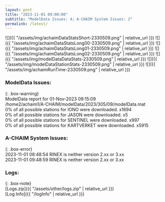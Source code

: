 ```yaml
---
layout: post
title: "2023-11-01 09:00:00"
subtitle: "ModelData Issues: 4; A-CHAIM System Issues: 2"
permalink: /latest/
---
```


![]({{ "/assets/img/achaimDataStatsShort-2330509.png" | relative_url }})
![]({{ "/assets/img/achaimDataStatsLong00-2330509.png" | relative_url }})
![]({{ "/assets/img/achaimDataStatsLong01-2330509.png" | relative_url }})
![]({{ "/assets/img/achaimDataStatsLong02-2330509.png" | relative_url }})
![]({{ "/assets/img/modelDataDataStats-2330509.png" | relative_url }})
![]({{ "/assets/img/modelDataStationStats-2330509.png" | relative_url }})
![]({{ "/assets/img/achaimRunTime-2330509.png" | relative_url }})


### ModelData Issues:  
  
{: .box-warning}  
 ModelData report for 01-Nov-2023 09:15:09   
 /home2/achaim1/A-CHAIM/modelData/2023/305/09/modelData.mat   
 0% of all possible stations for IONO were downloaded. x1694   
 0% of all possible stations for JASON were downloaded. x5   
 0% of all possible stations for SENTINEL were downloaded. x997   
 0% of all possible stations for KARTVERKET were downloaded. x5915   
  
### A-CHAIM System Issues:  
  
{: .box-error}  
2023-11-01 08:48:54 RINEX is neither version 2.xx or 3.xx  
2023-11-01 09:48:59 RINEX is neither version 2.xx or 3.xx  

### Logs:  
  
{: .box-note}  
[Logs.zip]({{ "/assets/other/logs.zip" | relative_url }})  
[Log Info]({{ "/logInfo" | relative_url }})  
